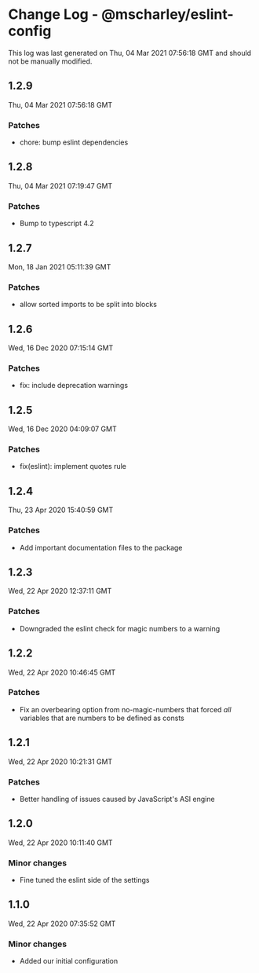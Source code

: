 # Change Log - @mscharley/eslint-config

This log was last generated on Thu, 04 Mar 2021 07:56:18 GMT and should not be manually modified.

## 1.2.9
Thu, 04 Mar 2021 07:56:18 GMT

### Patches

- chore: bump eslint dependencies

## 1.2.8
Thu, 04 Mar 2021 07:19:47 GMT

### Patches

- Bump to typescript 4.2

## 1.2.7
Mon, 18 Jan 2021 05:11:39 GMT

### Patches

- allow sorted imports to be split into blocks

## 1.2.6
Wed, 16 Dec 2020 07:15:14 GMT

### Patches

- fix: include deprecation warnings

## 1.2.5
Wed, 16 Dec 2020 04:09:07 GMT

### Patches

- fix(eslint): implement quotes rule

## 1.2.4
Thu, 23 Apr 2020 15:40:59 GMT

### Patches

- Add important documentation files to the package

## 1.2.3
Wed, 22 Apr 2020 12:37:11 GMT

### Patches

- Downgraded the eslint check for magic numbers to a warning

## 1.2.2
Wed, 22 Apr 2020 10:46:45 GMT

### Patches

- Fix an overbearing option from no-magic-numbers that forced *all* variables that are numbers to be defined as consts

## 1.2.1
Wed, 22 Apr 2020 10:21:31 GMT

### Patches

- Better handling of issues caused by JavaScript's ASI engine

## 1.2.0
Wed, 22 Apr 2020 10:11:40 GMT

### Minor changes

- Fine tuned the eslint side of the settings

## 1.1.0
Wed, 22 Apr 2020 07:35:52 GMT

### Minor changes

- Added our initial configuration

